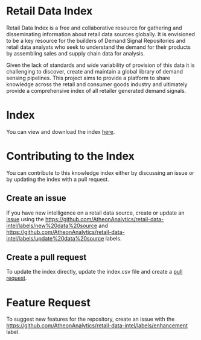 # Retail Data Index
Retail Data Index is a free and collaborative resource for gathering and disseminating information about retail data sources globally. It is envisioned to be a key resource for the builders of Demand Signal Repositories and retail data analysts who seek to understand the demand for their products by assembling sales and supply chain data for analysis.

Given the lack of standards and wide variability of provision of this data it is challenging to discover, create and maintain a global library of demand sensing pipelines. 
This project aims to provide a platform to share knowledge across the retail and consumer goods industry and ultimately provide a comprehensive index of all retailer generated demand signals.

# Index
You can view and download the index [here](https://github.com/AtheonAnalytics/retail-data-intel/tree/main/resources).

# Contributing to the Index
You can contribute to this knowledge index either by discussing an issue or by updating the index with a pull request.
## Create an issue
If you have new intelligence on a retail data source, create or update an [issue](https://github.com/AtheonAnalytics/retail-data-intel/issues) using the https://github.com/AtheonAnalytics/retail-data-intel/labels/new%20data%20source and https://github.com/AtheonAnalytics/retail-data-intel/labels/update%20data%20source labels.
## Create a pull request
To update the index directly, update the index.csv file and create a [pull request](https://github.com/AtheonAnalytics/retail-data-intel/pulls).

# Feature Request
To suggest new features for the repository, create an issue with the https://github.com/AtheonAnalytics/retail-data-intel/labels/enhancement label.
